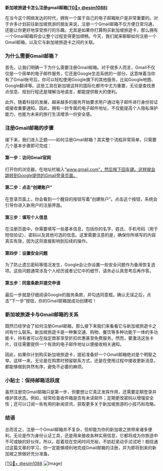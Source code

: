 **新加坡旅遊卡怎么注册gmail邮箱[[TG💪+ @esim1088](https://t.me/s/esim1088)]**

在当今这个网络发达的时代，拥有一个属于自己的电子邮箱账户是非常重要的。对于许多计划前往新加坡旅游的朋友来说，注册一个Gmail邮箱不仅方便日常沟通，还能让你更好地享受旅行的乐趣。尤其是如果你打算购买新加坡旅遊卡，那么拥有一个Gmail邮箱将会让整个过程变得更加顺畅。今天，我们就来聊聊如何注册一个Gmail邮箱，以及它与新加坡旅遊卡之间的关联。

### 为什么需要Gmail邮箱？

首先，让我们明确一下为什么需要注册Gmail邮箱。对于很多人而言，Gmail不仅仅是一个简单的电子邮件服务，它还是Google生态系统的一部分。这意味着当你有了Gmail账号后，你可以轻松使用Google旗下的其他服务，比如Google地图、Google翻译等。这些工具在新加坡这样的国际化都市中尤为重要，无论是查找景点信息、规划行程还是理解当地语言，都能提供极大的便利。

此外，随着科技的发展，越来越多的服务开始要求用户通过电子邮件进行身份验证或接收重要通知。因此，拥有一封专属的电子邮件地址，不仅能提高个人隐私保护能力，也能为未来的旅行生活增添一份安全感。

### 注册Gmail邮箱的步骤

接下来，我们进入正题——如何注册Gmail邮箱？其实整个流程非常简单，只需要几个基本步骤即可完成：

#### 第一步：访问Gmail官网
打开你的浏览器，在地址栏输入“www.gmail.com”，然后按下回车键。这样就会跳转到Google提供的Gmail登录页面。

#### 第二步：点击“创建账户”
在登录页面上，你会看到一个醒目的按钮写着“创建账户”。点击这个按钮，系统会引导你进入新用户的注册界面。

#### 第三步：填写个人信息
在注册页面中，你需要填写一些基本信息，包括你的名字、姓氏、手机号码（用于短信验证）、密码以及其他可选的信息。这里需要注意的是，确保你所填写的内容真实有效，因为这将直接影响到后续的操作。

#### 第四步：设置安全问题
为了防止遗忘密码等情况发生，Google会让你设置一些安全问题作为备用恢复选项。这些问题通常涉及个人经历或者记忆中的细节，请务必认真思考后再作答。

#### 第五步：同意条款并提交申请
最后一步就是仔细阅读Google的服务条款，并勾选同意框。确认无误之后，点击“下一步”按钮，你的Gmail邮箱就成功创建啦！

### 新加坡旅遊卡与Gmail邮箱的关系

既然已经学会了如何注册Gmail邮箱，那么接下来我们来看看它与新加坡旅遊卡之间有什么联系。新加坡旅遊卡是一种集交通、购物、餐饮等多种功能于一体的多功能卡，持有者可以在指定商家享受折扣优惠甚至免费服务。然而，要激活这张卡片，往往需要提供一个有效的电子邮件地址以便接收相关通知。

因此，如果你计划购买新加坡旅遊卡，提前准备好一个Gmail邮箱绝对是个明智之举。这样一来，无论是在购票时预留联系方式，还是在使用过程中接收更新消息，都能够做到井然有序，避免不必要的麻烦。

### 小贴士：保持邮箱活跃度

虽然注册完Gmail邮箱只是第一步，但要想让它真正发挥作用，还需要定期登录并维护其状态。例如，经常检查收件箱是否有未读邮件；定期更改密码以增强安全性；还可以订阅一些有用的新闻资讯，获取更多关于新加坡旅游的小技巧和攻略。

### 结语

总而言之，注册一个Gmail邮箱并不复杂，但却能为你的新加坡之旅带来诸多便利。无论是作为身份认证工具，还是用来接收各种实用信息，它都将成为你旅途中不可或缺的好伙伴。所以，趁着现在空闲时间充裕，不妨赶紧动手试试吧！相信通过这篇文章的学习，你一定能够顺利地完成Gmail邮箱的注册，并为即将到来的新加坡之旅做好充分准备。

[[TG💪+ @esim1088](https://t.me/s/esim1088) ![Image](https://i.postimg.cc/4NQfJmqS/Snipaste-2025-05-13-00-14-12.png)]